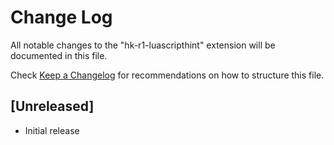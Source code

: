 # Change Log

All notable changes to the "hk-r1-luascripthint" extension will be documented in this file.

Check [Keep a Changelog](http://keepachangelog.com/) for recommendations on how to structure this file.

## [Unreleased]

- Initial release